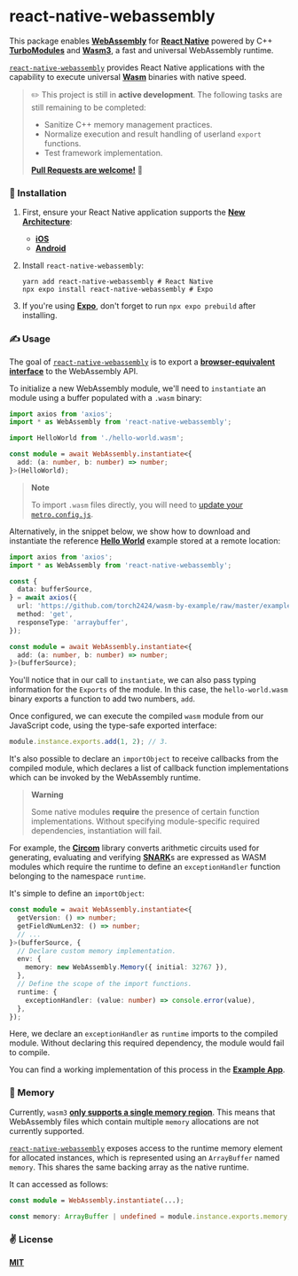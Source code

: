 # react-native-webassembly

This package enables [__WebAssembly__](https://webassembly.org/) for [__React Native__](https://reactnative.dev) powered by C++ [__TurboModules__](https://reactnative.dev/docs/next/the-new-architecture/cxx-cxxturbomodules) and [__Wasm3__](https://github.com/wasm3/wasm3), a fast and universal WebAssembly runtime.

[`react-native-webassembly`](https://github.com/cawfree/react-native-webassembly) provides React Native applications with the capability to execute universal [__Wasm__](https://webassembly.org/) binaries with native speed.

> ✏️ This project is still in __active development__. The following tasks are still remaining to be completed:
>
> - Sanitize C++ memory management practices.
> - Normalize execution and result handling of userland `export` functions.
> - Test framework implementation.
>
> [__Pull Requests are welcome!__](https://github.com/cawfree/react-native-webassembly/pulls) 🙏

### 📡 Installation

1. First, ensure your React Native application supports the [__New Architecture__](https://reactnative.dev/docs/new-architecture-intro):
   - [__iOS__](https://reactnative.dev/docs/new-architecture-library-ios)
   - [__Android__](https://reactnative.dev/docs/new-architecture-library-android)
2. Install `react-native-webassembly`:

   ```shell
   yarn add react-native-webassembly # React Native
   npx expo install react-native-webassembly # Expo
   ```
3. If you're using [__Expo__](https://expo.dev/), don't forget to run `npx expo prebuild` after installing.

### ✍️ Usage

The goal of [`react-native-webassembly`](https://github.com/cawfree/react-native-webassembly) is to export a [__browser-equivalent interface__](https://developer.mozilla.org/en-US/docs/WebAssembly) to the WebAssembly API.

To initialize a new WebAssembly module, we'll need to `instantiate` an module using a buffer populated with a `.wasm` binary:

```typescript
import axios from 'axios';
import * as WebAssembly from 'react-native-webassembly';

import HelloWorld from './hello-world.wasm';

const module = await WebAssembly.instantiate<{
  add: (a: number, b: number) => number;
}>(HelloWorld);
```

> **Note**
>
> To import `.wasm` files directly, you will need to [update your `metro.config.js`](https://github.com/cawfree/react-native-webassembly/blob/d9d950e47277e899371a85cd430336a84d96c369/example/metro.config.js#L32).

Alternatively, in the snippet below, we show how to download and instantiate the reference [__Hello World__](https://github.com/torch2424/wasm-by-example) example stored at a remote location:

```typescript
import axios from 'axios';
import * as WebAssembly from 'react-native-webassembly';

const {
  data: bufferSource,
} = await axios({
  url: 'https://github.com/torch2424/wasm-by-example/raw/master/examples/hello-world/demo/assemblyscript/hello-world.wasm',
  method: 'get',
  responseType: 'arraybuffer',
});

const module = await WebAssembly.instantiate<{
  add: (a: number, b: number) => number;
}>(bufferSource);
```

You'll notice that in our call to `instantiate`, we can also pass typing information for the `Exports` of the module. In this case, the `hello-world.wasm` binary exports a function to add two numbers, `add`.

Once configured, we can execute the compiled `wasm` module from our JavaScript code, using the type-safe exported interface:

```typescript
module.instance.exports.add(1, 2); // 3.
```

It's also possible to declare an `importObject` to receive callbacks from the compiled module, which declares a list of callback function implementations which can be invoked by the WebAssembly runtime.

> **Warning**
>
> Some native modules __require__ the presence of certain function implementations. Without specifying module-specific required dependencies, instantiation will fail.

For example, the [__Circom__](https://github.com/iden3/circom) library converts arithmetic circuits used for generating, evaluating and verifying [__SNARK__](https://consensys.net/blog/developers/introduction-to-zk-snarks/)s are expressed as WASM modules which require the runtime to define an `exceptionHandler` function belonging to the namespace `runtime`.

It's simple to define an `importObject`:

```typescript
const module = await WebAssembly.instantiate<{
  getVersion: () => number;
  getFieldNumLen32: () => number;
  // ...
}>(bufferSource, {
  // Declare custom memory implementation.
  env: {
    memory: new WebAssembly.Memory({ initial: 32767 }),
  },
  // Define the scope of the import functions.
  runtime: {
    exceptionHandler: (value: number) => console.error(value),
  },
});
```

Here, we declare an `exceptionHandler` as `runtime` imports to the compiled module. Without declaring this required dependency, the module would fail to compile.

You can find a working implementation of this process in the [__Example App__](example/src/App.tsx).

### 🤔 Memory

Currently, `wasm3` [__only supports a single memory region__](https://github.com/wasm3/wasm3/blob/772f8f4648fcba75f77f894a6050db121e7651a2/source/wasm3.h#L214). This means that WebAssembly files which contain multiple `memory` allocations are not currently supported.

[`react-native-webassembly`](https://github.com/cawfree/react-native-webassembly) exposes access to the runtime memory element for allocated instances, which is represented using an `ArrayBuffer` named `memory`. This shares the same backing array as the native runtime.

It can accessed as follows:

```typescript
const module = WebAssembly.instantiate(...);

const memory: ArrayBuffer | undefined = module.instance.exports.memory;
```

### ✌️ License
[__MIT__](LICENSE)
